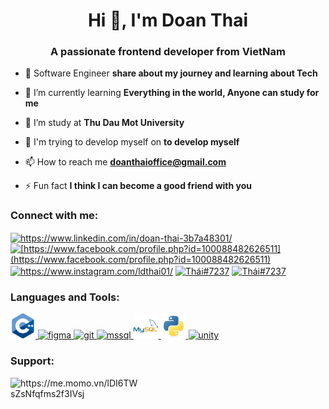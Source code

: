 <h1 align="center">Hi 👋, I'm Doan Thai</h1>
<h3 align="center">A passionate frontend developer from VietNam</h3>

- 🔭 Software Engineer **share about my journey and learning about Tech**

- 🌱 I’m currently learning **Everything in the world, Anyone can study for me**

- 👯 I’m study at **Thu Dau Mot University**

- 🤝 I'm trying to develop myself on **to develop myself**

- 📫 How to reach me **doanthaioffice@gmail.com**

- ⚡ Fun fact **I think I can become a good friend with you**

<h3 align="left">Connect with me:</h3>
<p align="left">
  <a href="https://www.linkedin.com/in/doan-thai-3b7a48301/" target="blank"><img align="center" src="https://raw.githubusercontent.com/rahuldkjain/github-profile-readme-generator/master/src/images/icons/Social/linked-in-alt.svg" alt="https://www.linkedin.com/in/doan-thai-3b7a48301/" height="30" width="40" /></a>
  <a href="https://www.facebook.com/profile.php?id=100088482626511" target="blank"><img align="center" src="https://raw.githubusercontent.com/rahuldkjain/github-profile-readme-generator/master/src/images/icons/Social/facebook.svg" alt="[https://www.facebook.com/profile.php?id=100088482626511](https://www.facebook.com/profile.php?id=100088482626511)" height="30" width="40" /></a>
  <a href="https://www.instagram.com/ldthai01/" target="blank"><img align="center" src="https://raw.githubusercontent.com/rahuldkjain/github-profile-readme-generator/master/src/images/icons/Social/instagram.svg" alt="https://www.instagram.com/ldthai01/" height="30" width="40" /></a>
  <a href="https://discord.gg/Thái#7237" target="blank"><img align="center" src="https://raw.githubusercontent.com/rahuldkjain/github-profile-readme-generator/master/src/images/icons/Social/discord.svg" alt="Thái#7237" height="30" width="40" /></a>
  <a href="https://www.figma.com/team_invite/redeem/Kq1xIAJ5tLOUtVW4XALaZc" target="blank"><img align="center" src="https://www.vectorlogo.zone/logos/figma/figma-icon.svg" alt="Thái#7237" height="30" width="40" /></a>
</p>
<h3 align="left">Languages and Tools:</h3>
<p align="left"> 
  <a href="https://www.w3schools.com/cpp/" target="_blank" rel="noreferrer"> <img src="https://raw.githubusercontent.com/devicons/devicon/master/icons/cplusplus/cplusplus-original.svg" alt="cplusplus" width="40" height="40"/> </a> 
  <a href="https://www.figma.com/" target="_blank" rel="noreferrer"> <img src="https://www.vectorlogo.zone/logos/figma/figma-icon.svg" alt="figma" width="40" height="40"/> </a> 
  <a href="https://git-scm.com/" target="_blank" rel="noreferrer"> <img src="https://www.vectorlogo.zone/logos/git-scm/git-scm-icon.svg" alt="git" width="40" height="40"/> </a> 
  <a href="https://www.microsoft.com/en-us/sql-server" target="_blank" rel="noreferrer"> <img src="https://www.svgrepo.com/show/303229/microsoft-sql-server-logo.svg" alt="mssql" width="40" height="40"/> </a> 
  <a href="https://www.mysql.com/" target="_blank" rel="noreferrer"> <img src="https://raw.githubusercontent.com/devicons/devicon/master/icons/mysql/mysql-original-wordmark.svg" alt="mysql" width="40" height="40"/> </a> 
  <a href="https://www.python.org" target="_blank" rel="noreferrer"> <img src="https://raw.githubusercontent.com/devicons/devicon/master/icons/python/python-original.svg" alt="python" width="40" height="40"/> </a> 
  <a href="https://unity.com/" target="_blank" rel="noreferrer"> <img src="https://www.vectorlogo.zone/logos/unity3d/unity3d-icon.svg" alt="unity" width="40" height="40"/> </a> </p>

<h3 align="left">Support:</h3>
<p>
  <a href="https://me.momo.vn/lDI6TWsZsNfqfms2f3IVsj"> <img align="left" src="https://cdn.buymeacoffee.com/buttons/v2/default-yellow.png" height="50" width="210" alt="https://me.momo.vn/lDI6TWsZsNfqfms2f3IVsj" /></a>
</p>
<br><br>
